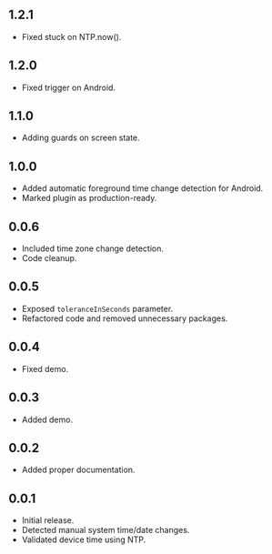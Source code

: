 ## 1.2.1
- Fixed stuck on NTP.now().

## 1.2.0
- Fixed trigger on Android.

## 1.1.0
- Adding guards on screen state.

## 1.0.0
- Added automatic foreground time change detection for Android.
- Marked plugin as production-ready.

## 0.0.6
- Included time zone change detection.
- Code cleanup.

## 0.0.5
- Exposed `toleranceInSeconds` parameter.
- Refactored code and removed unnecessary packages.

## 0.0.4
- Fixed demo.

## 0.0.3
- Added demo.

## 0.0.2
- Added proper documentation.

## 0.0.1
- Initial release.
- Detected manual system time/date changes.
- Validated device time using NTP.

